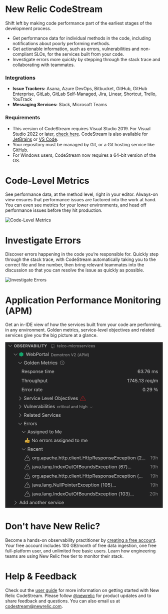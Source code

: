 # New Relic CodeStream

Shift left by making code performance part of the earliest stages of the development process. 

- Get performance data for individual methods in the code, including notifications about poorly performing methods.
- Get actionable information, such as errors, vulnerabilities and non-compliant SLOs, for the services built from your code.
- Investigate errors more quickly by stepping through the stack trace and collaborating with teammates.

### Integrations

- **Issue Trackers:** Asana, Azure DevOps, Bitbucket, GitHub, GitHub Enterprise, GitLab, GitLab Self-Managed, Jira, Linear, Shortcut, Trello, YouTrack
- **Messaging Services:** Slack, Microsoft Teams

### Requirements

- This version of CodeStream requires Visual Studio 2019. For Visual Studio 2022 or later, [check here](https://marketplace.visualstudio.com/items?itemName=CodeStream.codestream-vs-22). CodeStream is also available for [JetBrains](https://plugins.jetbrains.com/plugin/12206-codestream) or [VS Code](https://marketplace.visualstudio.com/items?itemName=CodeStream.codestream).
- Your repository must be managed by Git, or a Git hosting service like GitHub.
- For Windows users, CodeStream now requires a 64-bit version of the OS.

# Code-Level Metrics

See performance data, at the method level, right in your editor. Always-on view ensures that performance issues are factored into the work at hand. You can even see metrics for your lower environments, and head off performance issues before they hit production.

![Code-Level Metrics](https://raw.githubusercontent.com/TeamCodeStream/CodeStream/develop/images/marketplace-vs-clm.png)

# Investigate Errors

Discover errors happening in the code you’re responsible for. Quickly step through the stack trace, with CodeStream automatically taking you to the correct file and line number, then bring relevant teammates into the discussion so that you can resolve the issue as quickly as possible.

![Investigate Errors](https://raw.githubusercontent.com/TeamCodeStream/CodeStream/develop/images/marketplace-vs-error.png)

# Application Performance Monitoring (APM)

Get an in-IDE view of how the services built from your code are performing, in any environment. Golden metrics, service-level objectives and related services give you the big picture at a glance.

![Application Performance Monitoring](https://raw.githubusercontent.com/TeamCodeStream/CodeStream/develop/images/marketplace-vsc-slt.png)

# Don't have New Relic? 

Become a hands-on observability practitioner by [creating a free account](https://newrelic.com/signup?utm_source=codestream&utm_medium=referral&utm_campaign=global-fy-24-q2-ide-marketplace). Your free account includes 100 GB/month of free data ingestion, one free full-platform user, and unlimited free basic users. Learn how engineering teams are using New Relic free tier to monitor their stack.

# Help & Feedback

Check out the [user guide](https://docs.newrelic.com/docs/codestream/) for more information on getting started with New Relic CodeStream. Please follow [@newrelic](http://twitter.com/newrelic) for product updates and to share feedback and questions. You can also email us at codestream@newrelic.com.

